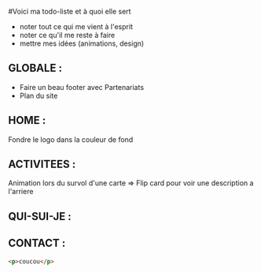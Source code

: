 #Voici ma todo-liste et à quoi elle sert

- noter tout ce qui me vient à l'esprit
- noter ce qu'il me reste à faire
- mettre mes idées (animations, design)

## GLOBALE :

- Faire un beau footer avec Partenariats
- Plan du site

## HOME :

Fondre le logo dans la couleur de fond

## ACTIVITEES :

Animation lors du survol d'une carte => Flip card pour voir une description a l'arriere

## QUI-SUI-JE :

## CONTACT :

```html
<p>coucou</p>
```
